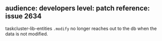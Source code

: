 audience: developers
level: patch
reference: issue 2634
---
taskcluster-lib-entities `.modify` no longer reaches out to the db when the data
is not modified.
